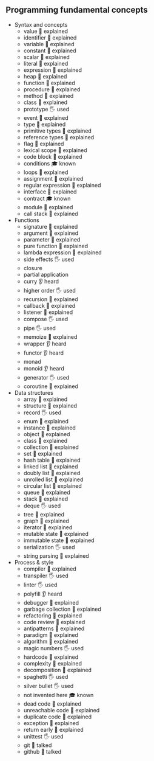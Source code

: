 ## Programming fundamental concepts

- Syntax and concepts
  - value 🙋 explained
  - identifier 🙋 explained
  - variable 🙋 explained
  - constant 🙋 explained
  - scalar 🙋 explained
  - literal 🙋 explained
  - expression 🙋 explained
  - heap 🙋 explained
  - function 🙋 explained
  - procedure 🙋 explained
  - method 🙋 explained
  - class 🙋 explained
  - prototype 🖐️ used
  - event 🙋 explained
  - type 🙋 explained
  - primitive types 🙋 explained
  - reference types 🙋 explained
  - flag 🙋 explained
  - lexical scope 🙋 explained
  - code block 🙋 explained
  - conditions 🎓 known
  - loops 🙋 explained
  - assignment 🙋 explained
  - regular expression 🙋 explained
  - interface 🙋 explained
  - contract 🎓 known
  - module 🙋 explained
  - call stack 🙋 explained
- Functions
  - signature 🙋 explained
  - argument 🙋 explained
  - parameter 🙋 explained
  - pure function 🙋 explained
  - lambda expression 🙋 explained
  - side effects 🖐️ used
  - closure
  - partial application
  - curry 👂 heard
  - higher order 🖐️ used
  - recursion 🙋 explained
  - callback 🙋 explained
  - listener 🙋 explained
  - compose 🖐️ used
  - pipe 🖐️ used
  - memoize 🙋 explained
  - wrapper 👂 heard
  - functor 👂 heard
  - monad
  - monoid 👂 heard
  - generator 🖐️ used
  - coroutine 🙋 explained
- Data structures
  - array 🙋 explained
  - structure 🙋 explained
  - record 🖐️ used
  - enum 🙋 explained
  - instance 🙋 explained
  - object 🙋 explained
  - class 🙋 explained
  - collection 🙋 explained
  - set 🙋 explained
  - hash table 🙋 explained
  - linked list 🙋 explained
  - doubly list 🙋 explained
  - unrolled list 🙋 explained
  - circular list 🙋 explained
  - queue 🙋 explained
  - stack 🙋 explained
  - deque 🖐️ used
  - tree 🙋 explained
  - graph 🙋 explained
  - iterator 🙋 explained
  - mutable state 🙋 explained
  - immutable state 🙋 explained
  - serialization 🖐️ used
  - string parsing 🙋 explained
- Process & style
  - compiler 🙋 explained
  - transpiler 🖐️ used
  - linter 🖐️ used
  - polyfill 👂 heard
  - debugger 🙋 explained
  - garbage collection 🙋 explained
  - refactoring 🙋 explained
  - code review 🙋 explained
  - antipatterns 🙋 explained
  - paradigm 🙋 explained
  - algorithm 🙋 explained
  - magic numbers 🖐️ used
  - hardcode 🙋 explained
  - complexity 🙋 explained
  - decomposition 🙋 explained
  - spaghetti 🖐️ used
  - silver bullet 🖐️ used
  - not invented here  🎓 known
  - dead code 🙋 explained
  - unreachable code 🙋 explained
  - duplicate code 🙋 explained
  - exception 🙋 explained
  - return early 🙋 explained
  - unittest 🖐️ used
  - git 📢 talked
  - github 📢 talked
